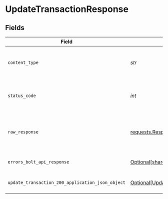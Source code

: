 # UpdateTransactionResponse


## Fields

| Field                                                                                                           | Type                                                                                                            | Required                                                                                                        | Description                                                                                                     |
| --------------------------------------------------------------------------------------------------------------- | --------------------------------------------------------------------------------------------------------------- | --------------------------------------------------------------------------------------------------------------- | --------------------------------------------------------------------------------------------------------------- |
| `content_type`                                                                                                  | *str*                                                                                                           | :heavy_check_mark:                                                                                              | HTTP response content type for this operation                                                                   |
| `status_code`                                                                                                   | *int*                                                                                                           | :heavy_check_mark:                                                                                              | HTTP response status code for this operation                                                                    |
| `raw_response`                                                                                                  | [requests.Response](https://requests.readthedocs.io/en/latest/api/#requests.Response)                           | :heavy_minus_sign:                                                                                              | Raw HTTP response; suitable for custom response parsing                                                         |
| `errors_bolt_api_response`                                                                                      | [Optional[shared.ErrorsBoltAPIResponse]](../../models/shared/errorsboltapiresponse.md)                          | :heavy_minus_sign:                                                                                              | Generic Error Schema                                                                                            |
| `update_transaction_200_application_json_object`                                                                | [Optional[UpdateTransaction200ApplicationJSON]](../../models/operations/updatetransaction200applicationjson.md) | :heavy_minus_sign:                                                                                              | Transaction Details Retrieved<br/>                                                                              |